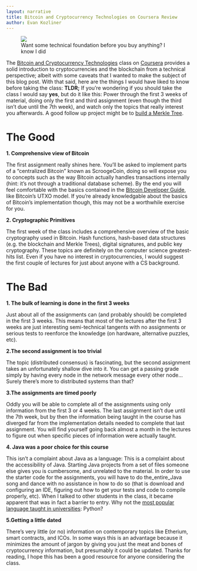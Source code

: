 ```yaml
---
layout: narrative
title: Bitcoin and Cryptocurrency Technologies on Coursera Review
author: Evan Kozliner
---
```


<figure>
  <img src="https://miro.medium.com/max/1050/1*gN1hMMko0EBMYM-PKSKjwA.jpeg" />
  <figcaption>Want some technical foundation before you buy anything? I know I did</figcaption>
</figure>


The [Bitcoin and Cryptocurrency Technologies](https://www.coursera.org/learn/cryptocurrency) class on [Coursera](https://www.coursera.org/) provides a solid introduction to cryptocurrencies and the blockchain from a technical perspective; albeit with some caveats that I wanted to make the subject of this blog post. With that said, here are the things I would have liked to know before taking the class:
**TLDR;**
If you’re wondering if you should take the class I would say **yes**, but do it like this: Power through the first 3 weeks of material, doing only the first and third assignment (even though the third isn’t due until the 7th week), and watch only the topics that really interest you afterwards. A good follow up project might be to [build a Merkle Tree](https://medium.com/@rogue_whale/merkle-tree-introduction-4c44250e2da7).

# The Good

**1. Comprehensive view of Bitcoin**

The first assignment really shines here. You’ll be asked to implement parts of a “centralized Bitcoin” known as ScroogeCoin, doing so will expose you to concepts such as the way Bitcoin actually handles transactions internally (hint: it’s not through a traditional database scheme). By the end you will feel comfortable with the basics contained in the [Bitcoin Developer Guide](https://bitcoin.org/en/developer-guide), like Bitcoin’s UTXO model. If you’re already knowledgable about the basics of Bitcoin’s implementation though, this may not be a worthwhile exercise for you.

**2. Cryptographic Primitives**

The first week of the class includes a comprehensive overview of the basic cryptography used in Bitcoin. Hash functions, hash-based data structures (e.g. the blockchain and Merkle Trees), digital signatures, and public key cryptography. These topics are definitely on the computer science greatest-hits list. Even if you have no interest in cryptocurrencies, I would suggest the first couple of lectures for just about anyone with a CS background.

# The Bad

**1. The bulk of learning is done in the first 3 weeks**

Just about all of the assignments can (and probably should) be completed in the first 3 weeks. This means that most of the lectures after the first 3 weeks are just interesting semi-technical tangents with no assignments or serious tests to reenforce the knowledge (on hardware, alternative puzzles, etc).

**2\.The second assignment is too trivial**

The topic (distributed consensus) is fascinating, but the second assignment takes an unfortunately shallow dive into it. You can get a passing grade simply by having every node in the network message every other node… Surely there’s more to distributed systems than that?

**3\.The assignments are timed poorly**

Oddly you will be able to complete all of the assignments using only information from the first 3 or 4 weeks. The last assignment isn’t due until the 7th week, but by then the information being taught in the course has diverged far from the implementation details needed to complete that last assignment. You will find yourself going back almost a month in the lectures to figure out when specific pieces of information were actually taught.

**4\. Java was a poor choice for this course**

This isn’t a complaint about Java as a language: This is a complaint about the accessibility of Java. Starting Java projects from a set of files someone else gives you is cumbersome, and unrelated to the material. In order to use the starter code for the assignments, you will have to do the_entire_Java song and dance with no assistance in how to do so (that is download and configuring an IDE, figuring out how to get your tests and code to compile properly, etc). When I talked to other students in the class, it became apparent that was in fact a barrier to entry. Why not the [most popular language taught in universities](https://cacm.acm.org/blogs/blog-cacm/176450-python-is-now-the-most-popular-introductory-teaching-language-at-top-u-s-universities/fulltext): Python?

**5\.Getting a little dated**

There’s very little (or no) information on contemporary topics like Etherium, smart contracts, and ICOs. In some ways this is an advantage because it minimizes the amount of jargon by giving you just the meat and bones of cryptocurrency information, but presumably it could be updated.
Thanks for reading, I hope this has been a good resource for anyone considering the class.

